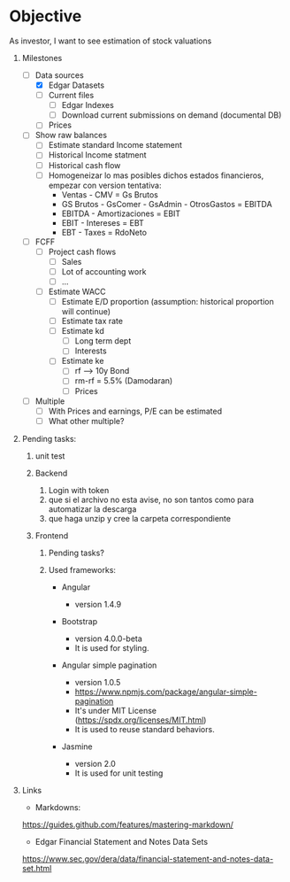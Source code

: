 # Objective

As investor, I want to see estimation of stock valuations

	
	
1. Milestones	
	* [ ] Data sources
		* [x] Edgar Datasets
		* [ ] Current files
			* [ ] Edgar Indexes
			* [ ] Download current submissions on demand (documental DB)
		* [ ] Prices
	* [ ] Show raw balances
		* [ ] Estimate standard Income statement
		* [ ] Historical Income statment
		* [ ] Historical cash flow
		* [ ] Homogeneizar lo mas posibles dichos estados financieros, empezar con version tentativa:
			* Ventas - CMV = Gs Brutos
			* GS Brutos - GsComer - GsAdmin - OtrosGastos = EBITDA
			* EBITDA - Amortizaciones = EBIT
			* EBIT - Intereses = EBT
			* EBT - Taxes = RdoNeto
	* [ ] FCFF
		* [ ] Project cash flows
			* [ ] Sales
			* [ ] Lot of accounting work
			* [ ] ...
		* [ ] Estimate WACC
			* [ ] Estimate E/D proportion (assumption: historical proportion will continue)
			* [ ] Estimate tax rate
			* [ ] Estimate kd
				* [ ] Long term dept
				* [ ] Interests
			* [ ] Estimate ke
				* [ ] rf --> 10y Bond
				* [ ] rm-rf = 5.5% (Damodaran)
				* [ ] Prices
	* [ ] Multiple
		* [ ] With Prices and earnings, P/E can be estimated
		* [ ] What other multiple?

2. Pending tasks:
	1. unit test
	2. Backend
		1. Login with token
		2. que si el archivo no esta avise, no son tantos como para automatizar la descarga
		3. que haga unzip y cree la carpeta correspondiente
		
	3. Frontend
		1. Pending tasks?

		2. Used frameworks:
			* Angular 
				* version 1.4.9

			* Bootstrap 
				* version 4.0.0-beta
				* It is used for styling.

			* Angular simple pagination
				* version 1.0.5
				* https://www.npmjs.com/package/angular-simple-pagination
				* It's under MIT License (https://spdx.org/licenses/MIT.html)
				* It is used to reuse standard behaviors.

			* Jasmine 
				* version 2.0
				* It is used for unit testing
			
3. Links
	* Markdowns: 
	
	https://guides.github.com/features/mastering-markdown/
	
	* Edgar Financial Statement and Notes Data Sets
	
	https://www.sec.gov/dera/data/financial-statement-and-notes-data-set.html
	
